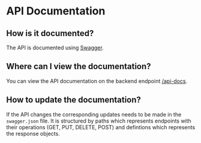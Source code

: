 # API Documentation

## How is it documented?
The API is documented using [Swagger](https://swagger.io).

## Where can I view the documentation?
You can view the API documentation on the backend endpoint [/api-docs](http://localhost:4000/api-docs).

## How to update the documentation?
If the API changes the corresponding updates needs to be made in the `swagger.json` file. It is structured
by paths which represents endpoints with their operations (GET, PUT, DELETE, POST) and defintions which represents the response objects.
